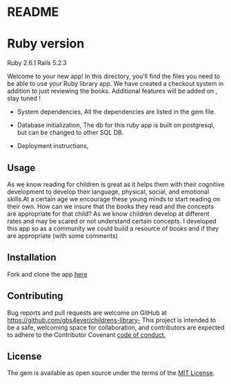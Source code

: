 # README

# Ruby version
Ruby 2.6.1
Rails 5.2.3

Welcome to your new app! In this directory, you'll find the files you need to be able to use  your Ruby library  app. We have created a checkout system in addition to just reviewing the books. Additional features will be added on , stay tuned !

* System dependencies,
All the dependencies are listed in the gem file.

* Database initialization,
The db  for this ruby app is built on postgresql, but can be  changed to other SQL DB.

* Deployment instructions,



## Usage
As we know  reading for children is great as it helps them   with their cognitive development to develop their  language, physical, social, and emotional skills.At a certain age we encourage these young minds to start reading on their own. How can we insure that the books they read and the concepts are  appropriate for that child? As we know children develop at different rates and may be scared or not understand certain concepts.  I developed this app so as a community we could build a resource of books and if they are appropriate (with some comments)

## Installation
Fork  and clone the app [here](https://github.com/gbs4ever/childrens-library-) 

## Contributing

Bug reports and pull requests are welcome on GitHub at https://github.com/gbs4ever/childrens-library-
This project is intended to be a safe, welcoming space for collaboration, and contributors are expected to adhere to the Contributor Covenant [code of conduct.](https://www.contributor-covenant.org/)



## License

The gem is available as open source under the terms of the [MIT License](https://opensource.org/licenses/MIT).
